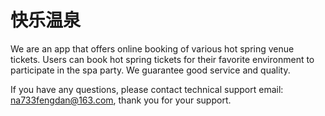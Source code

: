 # 快乐温泉

We are an app that offers online booking of various hot spring venue tickets. Users can book hot spring tickets for their favorite environment to participate in the spa party. We guarantee good service and quality.

If you have any questions, please contact technical support email: na733fengdan@163.com, thank you for your support.
